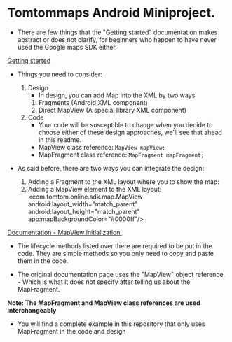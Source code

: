 # Tomtommaps Android Miniproject.
- There are few things that the "Getting started" documentation makes abstract or does not clarify, for beginners who happen to have never used the Google maps SDK either.

[Getting started](https://developer.tomtom.com/maps-android-sdk/map-initialization)

- Things you need to consider:
    1. Design
        - In design, you can add Map into the XML by two ways. 
        1. Fragments (Android XML component)
        2. Direct MapView (A special library XML component)
    2. Code
        - Your code will be susceptible to change when you decide to choose either of these design approaches, we'll see that 
            ahead in this readme.
        - MapView class reference:
            ` MapView mapView; `
        - MapFragment class reference:
            ` MapFragment mapFragment; `
        
- As said before, there are two ways you can integrate the design:

    1. Adding a Fragment to the XML layout where you to show the map:
        <fragment  
            android:id="@+id/map_fragment" 
            android:name="com.tomtom.online.sdk.map.MapFragment"  
            android:layout_width="match_parent"  
            android:layout_height="match_parent" />
    2. Adding a MapView element to the XML layout:
        <com.tomtom.online.sdk.map.MapView  
            android:layout_width="match_parent"  
            android:layout_height="match_parent"  
            app:mapBackgroundColor="#0000ff"/>

[Documentation - MapView initialization.](https://developer.tomtom.com/maps-sdk-android/documentation#mapview-initialization)

- The lifecycle methods listed over there are required to be put in the code. They are simple methods so you only need to copy and paste them in the code.

- The original documentation page uses the "MapView" object reference. - Which is what it does not specify after telling us about the MapFragment.

**Note: The MapFragment and MapView class references are used interchangeably**

- You will find a complete example in this repository that only uses MapFragment in the code and design